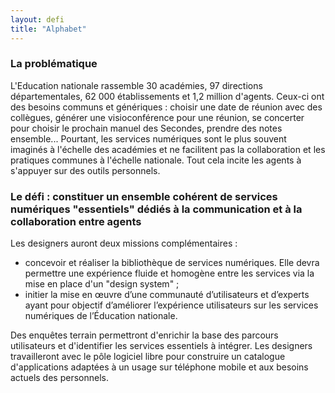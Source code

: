 ```yaml
---
layout: defi
title: "Alphabet"
---
```


### La problématique

L'Education nationale rassemble 30 académies, 97 directions départementales, 62 000 établissements et 1,2 million d'agents. Ceux-ci ont des besoins communs et génériques : choisir une date de réunion avec des collègues, générer une visioconférence pour une réunion, se concerter pour choisir le prochain manuel des Secondes, prendre des notes ensemble... Pourtant, les services numériques sont le plus souvent imaginés à l'échelle des académies et ne facilitent pas la collaboration et les pratiques communes à l'échelle nationale. Tout cela incite les agents à s'appuyer sur des outils personnels.

### Le défi : constituer un ensemble cohérent de services numériques "essentiels" dédiés à la communication et à la collaboration entre agents

Les designers auront deux missions complémentaires : 
- concevoir et réaliser la bibliothèque de services numériques. Elle devra permettre une expérience fluide et homogène entre les services via la mise en place d'un "design system" ;
- initier la mise en œuvre d’une communauté d’utilisateurs et d’experts ayant pour objectif d’améliorer l’expérience utilisateurs sur les services numériques de l’Éducation nationale.

Des enquêtes terrain permettront d'enrichir la base des parcours utilisateurs et d'identifier les services essentiels à intégrer. Les designers travailleront avec le pôle logiciel libre pour construire un catalogue d'applications adaptées à un usage sur téléphone mobile et aux besoins actuels des personnels. 
